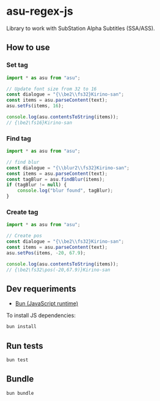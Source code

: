 # asu-regex-js

Library to work with SubStation Alpha Subtitles (SSA/ASS).

## How to use

### Set tag

```ts
import * as asu from "asu";

// Update font size from 32 to 16
const dialogue = "{\\be2\\fs32}Kirino-san";
const items = asu.parseContent(text);
asu.setFs(items, 16);

console.log(asu.contentsToString(items));
// {\be2\fs16}Kirino-san
```
### Find tag

```ts
import * as asu from "asu";

// find blur
const dialogue = "{\\blur2\\fs32}Kirino-san";
const items = asu.parseContent(text);
const tagBlur = asu.findBlur(items);
if (tagBlur != null) {
    console.log("blur found", tagBlur);
}
```

### Create tag

```ts
import * as asu from "asu";

// Create pos
const dialogue = "{\\be2\\fs32}Kirino-san";
const items = asu.parseContent(text);
asu.setPos(items, -20, 67.9);

console.log(asu.contentsToString(items));
// {\be2\fs32\pos(-20,67.9)}Kirino-san
```

## Dev requeriments

- [Bun (JavaScript runtime)](https://bun.sh/)

To install JS dependencies:
```sh
bun install
```

## Run tests

```sh
bun test
```

## Bundle

```sh
bun bundle
```
